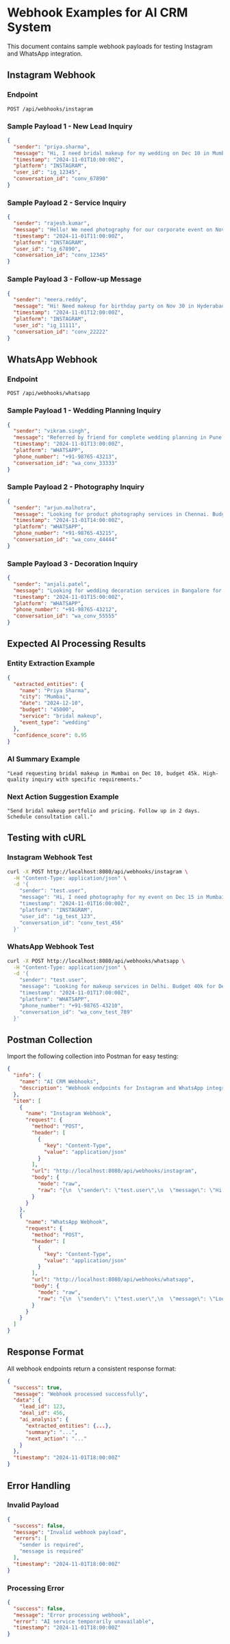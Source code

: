 # Webhook Examples for AI CRM System

This document contains sample webhook payloads for testing Instagram and WhatsApp integration.

## Instagram Webhook

### Endpoint
```
POST /api/webhooks/instagram
```

### Sample Payload 1 - New Lead Inquiry
```json
{
  "sender": "priya.sharma",
  "message": "Hi, I need bridal makeup for my wedding on Dec 10 in Mumbai. Budget around 45k. Can you help?",
  "timestamp": "2024-11-01T10:00:00Z",
  "platform": "INSTAGRAM",
  "user_id": "ig_12345",
  "conversation_id": "conv_67890"
}
```

### Sample Payload 2 - Service Inquiry
```json
{
  "sender": "rajesh.kumar",
  "message": "Hello! We need photography for our corporate event on Nov 15 in Delhi. Budget 75k. Can you provide details?",
  "timestamp": "2024-11-01T11:00:00Z",
  "platform": "INSTAGRAM",
  "user_id": "ig_67890",
  "conversation_id": "conv_12345"
}
```

### Sample Payload 3 - Follow-up Message
```json
{
  "sender": "meera.reddy",
  "message": "Hi! Need makeup for birthday party on Nov 30 in Hyderabad. Budget 35k. Available?",
  "timestamp": "2024-11-01T12:00:00Z",
  "platform": "INSTAGRAM",
  "user_id": "ig_11111",
  "conversation_id": "conv_22222"
}
```

## WhatsApp Webhook

### Endpoint
```
POST /api/webhooks/whatsapp
```

### Sample Payload 1 - Wedding Planning Inquiry
```json
{
  "sender": "vikram.singh",
  "message": "Referred by friend for complete wedding planning in Pune on Jan 20. Budget 2L. Need full service.",
  "timestamp": "2024-11-01T13:00:00Z",
  "platform": "WHATSAPP",
  "phone_number": "+91-98765-43213",
  "conversation_id": "wa_conv_33333"
}
```

### Sample Payload 2 - Photography Inquiry
```json
{
  "sender": "arjun.malhotra",
  "message": "Looking for product photography services in Chennai. Budget 60k. Event on Dec 5.",
  "timestamp": "2024-11-01T14:00:00Z",
  "platform": "WHATSAPP",
  "phone_number": "+91-98765-43215",
  "conversation_id": "wa_conv_44444"
}
```

### Sample Payload 3 - Decoration Inquiry
```json
{
  "sender": "anjali.patel",
  "message": "Looking for wedding decoration services in Bangalore for Dec 25. Budget 1.2L. Please contact me.",
  "timestamp": "2024-11-01T15:00:00Z",
  "platform": "WHATSAPP",
  "phone_number": "+91-98765-43212",
  "conversation_id": "wa_conv_55555"
}
```

## Expected AI Processing Results

### Entity Extraction Example
```json
{
  "extracted_entities": {
    "name": "Priya Sharma",
    "city": "Mumbai",
    "date": "2024-12-10",
    "budget": "45000",
    "service": "bridal makeup",
    "event_type": "wedding"
  },
  "confidence_score": 0.95
}
```

### AI Summary Example
```
"Lead requesting bridal makeup in Mumbai on Dec 10, budget 45k. High-quality inquiry with specific requirements."
```

### Next Action Suggestion Example
```
"Send bridal makeup portfolio and pricing. Follow up in 2 days. Schedule consultation call."
```

## Testing with cURL

### Instagram Webhook Test
```bash
curl -X POST http://localhost:8080/api/webhooks/instagram \
  -H "Content-Type: application/json" \
  -d '{
    "sender": "test.user",
    "message": "Hi, I need photography for my event on Dec 15 in Mumbai. Budget 50k.",
    "timestamp": "2024-11-01T16:00:00Z",
    "platform": "INSTAGRAM",
    "user_id": "ig_test_123",
    "conversation_id": "conv_test_456"
  }'
```

### WhatsApp Webhook Test
```bash
curl -X POST http://localhost:8080/api/webhooks/whatsapp \
  -H "Content-Type: application/json" \
  -d '{
    "sender": "test.user",
    "message": "Looking for makeup services in Delhi. Budget 40k for Dec 20.",
    "timestamp": "2024-11-01T17:00:00Z",
    "platform": "WHATSAPP",
    "phone_number": "+91-98765-43210",
    "conversation_id": "wa_conv_test_789"
  }'
```

## Postman Collection

Import the following collection into Postman for easy testing:

```json
{
  "info": {
    "name": "AI CRM Webhooks",
    "description": "Webhook endpoints for Instagram and WhatsApp integration"
  },
  "item": [
    {
      "name": "Instagram Webhook",
      "request": {
        "method": "POST",
        "header": [
          {
            "key": "Content-Type",
            "value": "application/json"
          }
        ],
        "url": "http://localhost:8080/api/webhooks/instagram",
        "body": {
          "mode": "raw",
          "raw": "{\n  \"sender\": \"test.user\",\n  \"message\": \"Hi, I need photography for my event on Dec 15 in Mumbai. Budget 50k.\",\n  \"timestamp\": \"2024-11-01T16:00:00Z\",\n  \"platform\": \"INSTAGRAM\",\n  \"user_id\": \"ig_test_123\",\n  \"conversation_id\": \"conv_test_456\"\n}"
        }
      }
    },
    {
      "name": "WhatsApp Webhook",
      "request": {
        "method": "POST",
        "header": [
          {
            "key": "Content-Type",
            "value": "application/json"
          }
        ],
        "url": "http://localhost:8080/api/webhooks/whatsapp",
        "body": {
          "mode": "raw",
          "raw": "{\n  \"sender\": \"test.user\",\n  \"message\": \"Looking for makeup services in Delhi. Budget 40k for Dec 20.\",\n  \"timestamp\": \"2024-11-01T17:00:00Z\",\n  \"platform\": \"WHATSAPP\",\n  \"phone_number\": \"+91-98765-43210\",\n  \"conversation_id\": \"wa_conv_test_789\"\n}"
        }
      }
    }
  ]
}
```

## Response Format

All webhook endpoints return a consistent response format:

```json
{
  "success": true,
  "message": "Webhook processed successfully",
  "data": {
    "lead_id": 123,
    "deal_id": 456,
    "ai_analysis": {
      "extracted_entities": {...},
      "summary": "...",
      "next_action": "..."
    }
  },
  "timestamp": "2024-11-01T18:00:00Z"
}
```

## Error Handling

### Invalid Payload
```json
{
  "success": false,
  "message": "Invalid webhook payload",
  "errors": [
    "sender is required",
    "message is required"
  ],
  "timestamp": "2024-11-01T18:00:00Z"
}
```

### Processing Error
```json
{
  "success": false,
  "message": "Error processing webhook",
  "error": "AI service temporarily unavailable",
  "timestamp": "2024-11-01T18:00:00Z"
}
```
